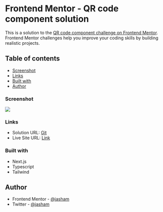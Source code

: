 # Frontend Mentor - QR code component solution

This is a solution to the [QR code component challenge on Frontend Mentor](https://www.frontendmentor.io/challenges/qr-code-component-iux_sIO_H). Frontend Mentor challenges help you improve your coding skills by building realistic projects.

## Table of contents

- [Screenshot](#screenshot)
- [Links](#links)
- [Built with](#built-with)
- [Author](#author)

### Screenshot

![](./Screenshot.png)

### Links

- Solution URL: [Git](https://github.com/jasham/qr-code-component-main)
- Live Site URL: [Link](https://glittering-gumdrop-3bce47.netlify.app/)

### Built with

- Next.js
- Typescript
- Tailwind

## Author

- Frontend Mentor - [@jasham](https://www.frontendmentor.io/profile/jasham)
- Twitter - [@jasham](https://www.twitter.com/jasham)
